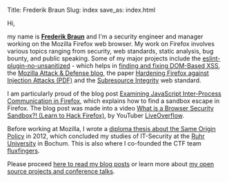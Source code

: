 Title: Frederik Braun
Slug: index
save_as: index.html

Hi,

my name is <strong class="noboldstrong"><a rel="me"
href="https://social.security.plumbing/@freddy">Frederik Braun</a></strong> and
I'm a security engineer and manager working on the Mozilla Firefox web browser.
My work on Firefox involves various topics ranging from security, web standards,
static analysis, bug bounty, and public speaking. Some of my major projects
include the
[eslint-plugin-no-unsanitized](https://github.com/mozilla/eslint-plugin-no-unsanitized/)&nbsp;-
which helps in
[finding and fixing DOM-Based
XSS](https://frederik-braun.com/finding-and-fixing-dom-based-xss-with-static-analysis.html),
the [Mozilla Attack & Defense blog](https://blog.mozilla.org/attack-and-defense/),
the paper [Hardening Firefox against Injection Attacks
(PDF)](/publications/hardening_paper.pdf) and the [Subresource
Integrity](https://developer.mozilla.org/en-US/docs/Web/Security/Subresource_Integrity)
web standard.

I am particularly proud of the blog post [Examining JavaScript Inter-Process
Communication in
Firefox](https://blog.mozilla.org/attack-and-defense/2021/04/27/examining-javascript-inter-process-communication-in-firefox/),
which explains how to find a sandbox escape in Firefox.
The blog post was made into a video
[What is a Browser Security Sandbox?! (Learn to Hack Firefox)](https://www.youtube.com/watch?v=StQ_6juJlZY&t=0s),
by YouTuber [LiveOverflow](https://www.youtube.com/@LiveOverflow).

<!-- I also co-authored a whitepaper about [the benefits of the X-Frame-Options
security header](xfo-clickjacking.pdf) with [Mario
Heiderich](http://heideri.ch/). It mostly shows attacks and techniques against
website that _can_ be framed and I now believe that a Content Security Policy
with `frame-ancestors: none` is just as good. -->

Before working at Mozilla, I wrote a [diploma thesis about the Same Origin
Policy](/publications/thesis/Thesis-Origin_Policy_Enforcement_in_Modern_Browsers.pdf)
in 2012, which concluded my studies of IT-Security at the [Ruhr University](https://www.rub.de/)
in Bochum. This is also where I co-founded the CTF team
[fluxfingers](https://fluxfingers.net).

Please proceed [here to read my blog posts](archives.html) or learn more about
[my open source projects and conference talks](https://frederikbraun.de/pages/publications.html).
